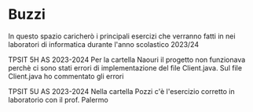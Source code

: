 # Buzzi
In questo spazio caricherò i principali esercizi che verranno fatti in nei laboratori di informatica durante l'anno scolastico 2023/24

TPSIT 5H AS 2023-2024
Per la cartella Naouri il progetto non funzionava perchè ci sono stati errori di implementazione del file Client.java. 
Sul file Client.java  ho commentato gli errori

TPSIT 5U AS 2023-2024
Nella cartella Pozzi c'è l'esercizio corretto in laboratorio con il prof. Palermo
